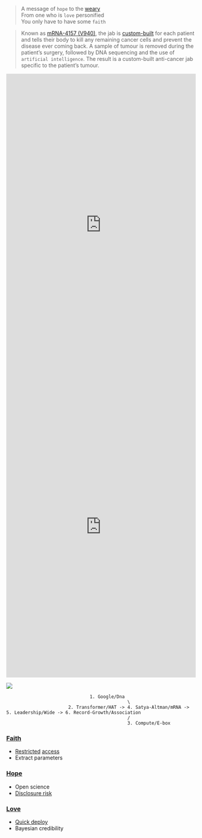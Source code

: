 > A message of `hope` to the [weary](https://www.gutenberg.org/cache/epub/28054/pg28054-images.html)      
From one who is `love` personified      
You only have to have some `faith`     

> Known as [mRNA-4157 (V940)](https://en.wikipedia.org/wiki/MRNA-4157/V940), the jab is [custom-built](https://abikesa.github.io/sociology/) for each patient and tells their body to kill any remaining cancer cells and prevent the disease ever coming back.
A sample of tumour is removed during the patient’s surgery, followed by DNA sequencing and the use of `artificial intelligence`. The result is a custom-built anti-cancer jab specific to the patient’s tumour.

<iframe src="https://en.wikipedia.org/wiki/Personalized_medicine" width="100%" height="800px" style="border:none;"></iframe>
<iframe src="https://abikesa.github.io/sociology/" width="100%" height="800px" style="border:none;"></iframe>


![](https://miro.medium.com/v2/resize:fit:1280/format:webp/1*uag8SgAbXN4GvxUG2T_lSw.jpeg)

                                   1. Google/Dna
                                                 \
                           2. Transformer/HAT -> 4. Satya-Altman/mRNA -> 5. Leadership/Wide -> 6. Record-Growth/Association
                                                 / 
                                                 3. Compute/E-box

                                           

### [Faith](https://abikesa.github.io/sociology/)
- [Restricted](https://www.cdc.gov/rdc/index.htm) [access](https://research.google/blog/transformer-a-novel-neural-network-architecture-for-language-understanding/)
- Extract parameters

### [Hope](https://abikesa.github.io/revolution/)
- Open science 
- [Disclosure risk](hottest.md)

### [Love](https://abikesa.github.io/californiagrid/)
- [Quick deploy](https://www.linkedin.com/pulse/openais-identity-crisis-battle-ais-future-azeem-azhar-jem4e)
- Bayesian credibility


